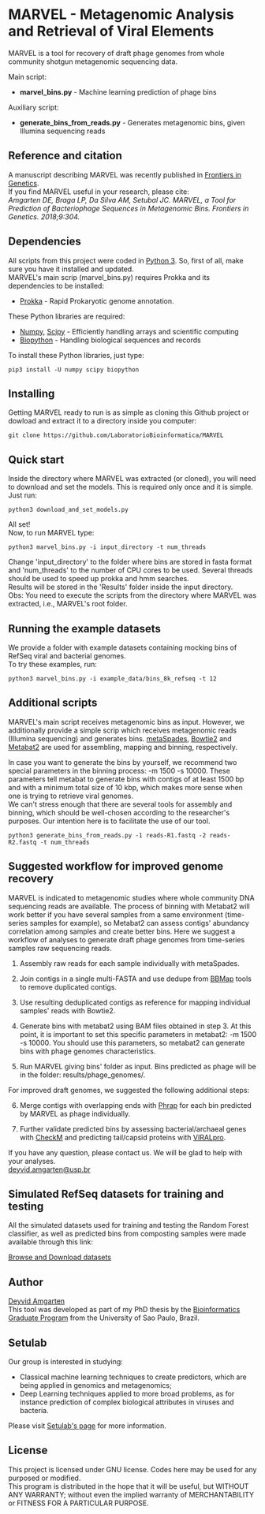 
# MARVEL - Metagenomic Analysis and Retrieval of Viral Elements

MARVEL is a tool for recovery of draft phage genomes from whole community shotgun metagenomic sequencing data.  

Main script:
   * **marvel_bins.py** - Machine learning prediction of phage bins
  
Auxiliary script:
   * **generate_bins_from_reads.py** - Generates metagenomic bins, given Illumina sequencing reads

## Reference and citation

A manuscript describing MARVEL was recently published in [Frontiers in Genetics](https://www.frontiersin.org/articles/10.3389/fgene.2018.00304/full).  
If you find MARVEL useful in your research, please cite:  
*Amgarten DE, Braga LP, Da Silva AM, Setubal JC. MARVEL, a Tool for Prediction of Bacteriophage Sequences in Metagenomic Bins. Frontiers in Genetics. 2018;9:304.*

## Dependencies

All scripts from this project were coded in [Python 3](https://www.python.org/). So, first of all, make sure you have it installed and updated.  
MARVEL's main scrip (marvel_bins.py) requires Prokka and its dependencies to be installed:

* [Prokka](https://github.com/tseemann/prokka) - Rapid Prokaryotic genome annotation.

These Python libraries are required:

* [Numpy](http://www.numpy.org/), [Scipy](https://www.scipy.org/) - Efficiently handling arrays and scientific computing
* [Biopython](http://biopython.org/) - Handling biological sequences and records

To install these Python libraries, just type: 
```
pip3 install -U numpy scipy biopython
```

## Installing

Getting MARVEL ready to run is as simple as cloning this Github project or dowload and extract it to a directory inside you computer:

```
git clone https://github.com/LaboratorioBioinformatica/MARVEL
```

## Quick start

Inside the directory where MARVEL was extracted (or cloned), you will need to download and set the models. 
This is required only once and it is simple. Just run:
```
python3 download_and_set_models.py
```
All set!  
Now, to run MARVEL type:
```
python3 marvel_bins.py -i input_directory -t num_threads
```

Change 'input_directory' to the folder where bins are stored in fasta format and 'num_threads' to the number of CPU cores to be used. Several threads should be used to speed up prokka and hmm searches.  
Results will be stored in the 'Results' folder inside the input directory.  
Obs: You need to execute the scripts from the directory where MARVEL was extracted, i.e., MARVEL's root folder. 

## Running the example datasets

We provide a folder with example datasets containing mocking bins of RefSeq viral and bacterial genomes.  
To try these examples, run:

```
python3 marvel_bins.py -i example_data/bins_8k_refseq -t 12
```

## Additional scripts

MARVEL's main script receives metagenomic bins as input. However, we additionally provide a simple scrip which receives
metagenomic reads (Illumina sequencing) and generates bins.
[metaSpades](http://bioinf.spbau.ru/spades), [Bowtie2](http://bowtie-bio.sourceforge.net/bowtie2/index.shtml) and [Metabat2](https://bitbucket.org/berkeleylab/metabat) are used for assembling, mapping and binning, respectively.  

In case you want to generate the bins by yourself, we recommend two special parameters in the binning process: -m 1500 -s 10000. These parameters tell metabat to generate bins with contigs of at least 1500 bp and with a minimum total size of 10 kbp, which makes more sense when one is trying to retrieve viral genomes.  
We can't stress enough that there are several tools for assembly and binning, which should be well-chosen according to
the researcher's purposes. Our intention here is to facilitate the use of our tool.  

```
python3 generate_bins_from_reads.py -1 reads-R1.fastq -2 reads-R2.fastq -t num_threads
```
## Suggested workflow for improved genome recovery

MARVEL is indicated to metagenomic studies where whole community DNA sequencing reads are available. The process of binning with Metabat2 will work better if you have several samples from a same environment (time-series samples for example), so Metabat2 can assess contigs' abundancy correlation among samples and create better bins. Here we suggest a workflow of analyses to generate draft phage genomes from time-series samples raw sequencing reads.

1. Assembly raw reads for each sample individually with metaSpades.

2. Join contigs in a single multi-FASTA and use dedupe from [BBMap](https://github.com/BioInfoTools/BBMap) tools to remove duplicated contigs.

3. Use resulting deduplicated contigs as reference for mapping individual samples' reads with Bowtie2.

3. Generate bins with metabat2 using BAM files obtained in step 3. At this point, it is important to set this specific parameters in metabat2: -m 1500 -s 10000. You should use this parameters, so metabat2 can generate bins with phage genomes characteristics.

4. Run MARVEL giving bins' folder as input. Bins predicted as phage will be in the folder: results/phage_genomes/.

For improved draft genomes, we suggested the following additional steps:

6. Merge contigs with overlapping ends with [Phrap](http://www.phrap.org/phredphrapconsed.html) for each bin predicted by MARVEL as phage individually.

7. Further validate predicted bins by assessing bacterial/archaeal genes with [CheckM](https://github.com/Ecogenomics/CheckM/wiki) and predicting tail/capsid proteins with [VIRALpro](http://scratch.proteomics.ics.uci.edu/explanation.html#VIRALpro).

If you have any question, please contact us. We will be glad to help with your analyses.  
deyvid.amgarten@usp.br

## Simulated RefSeq datasets for training and testing

All the simulated datasets used for training and testing the Random Forest classifier, as well as predicted bins from composting samples were made available through this link:

[Browse and Download datasets](http://projetos.lbi.iq.usp.br/metazoo/deyvid/datasets/) 

## Author
[Deyvid Amgarten](https://sites.google.com/view/deyvid/english)  
This tool was developed as part of my PhD thesis by the [Bioinformatics Graduate Program](https://www.ime.usp.br/en/bioinformatics/graduate) from the University of Sao Paulo, Brazil.

## Setulab
Our group is interested in studying:

* Classical machine learning techniques to create predictors, which are being applied in genomics and metagenomics;
* Deep Learning techniques applied to more broad problems, as for instance prediction of complex biological attributes in viruses and bacteria.

Please visit [Setulab's page](http://lbi.usp.br/learning/) for more information.


## License

This project is licensed under GNU license. Codes here may be used for any purposed or modified.  
This program is distributed in the hope that it will be useful, but WITHOUT ANY WARRANTY; without even the implied warranty of MERCHANTABILITY or FITNESS FOR A PARTICULAR PURPOSE.

